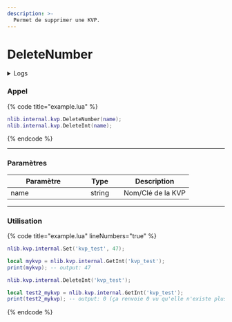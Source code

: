 ```yaml
---
description: >-
  Permet de supprimer une KVP.
---
```


# DeleteNumber

<details>
  <summary>Logs</summary>

  Ajoutée en **v0.1.2**
</details>

### Appel

{% code title="example.lua" %}
```lua
nlib.internal.kvp.DeleteNumber(name);
nlib.internal.kvp.DeleteInt(name);
```
{% endcode %}

***

### Paramètres

<table>
    <thead>
        <tr>
            <th width="151" align="center">Paramètre</th>
            <th width="79" align="center">Type</th>
            <th align="center">Description</th>
        </tr>
    </thead>
    <tbody>
        <tr>
            <td>name</td>
            <td align="center">string</td>
            <td>Nom/Clé de la KVP</td>
        </tr>
    </tbody>
</table>

***

### Utilisation

{% code title="example.lua" lineNumbers="true" %}
```lua
nlib.kvp.internal.Set('kvp_test', 47);

local mykvp = nlib.kvp.internal.GetInt('kvp_test');
print(mykvp); -- output: 47

nlib.kvp.internal.DeleteInt('kvp_test');

local test2_mykvp = nlib.kvp.internal.GetInt('kvp_test');
print(test2_mykvp); -- output: 0 (ça renvoie 0 vu qu'elle n'existe plus)
```
{% endcode %}
